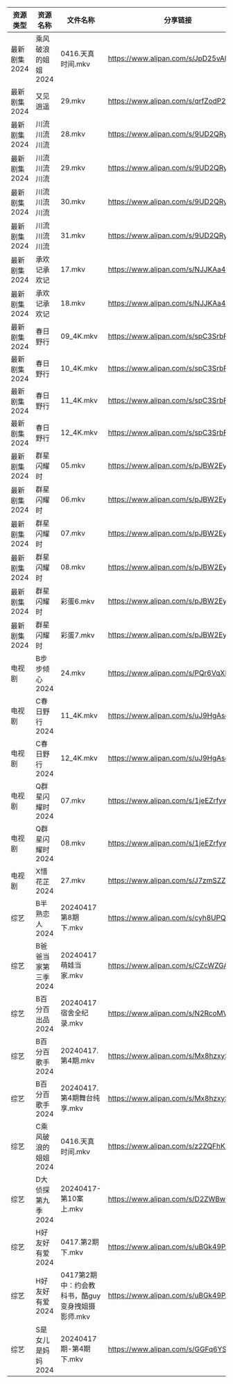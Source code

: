 | 资源类型     | 资源名称         | 文件名称                           | 分享链接                                 | 更新时间                |
| -------- | ------------ | ------------------------------ | ------------------------------------ | ------------------- |
| 最新剧集2024 | 乘风破浪的姐姐2024  | 0416.天真时间.mkv                  | https://www.alipan.com/s/JpD25vAKLj9 | 2024-04-17 14:07:00 |
| 最新剧集2024 | 又见逍遥         | 29.mkv                         | https://www.alipan.com/s/qrfZodP22kW | 2024-04-17 10:06:56 |
| 最新剧集2024 | 川流川流川流       | 28.mkv                         | https://www.alipan.com/s/9UD2QRyWdTU | 2024-04-17 10:07:03 |
| 最新剧集2024 | 川流川流川流       | 29.mkv                         | https://www.alipan.com/s/9UD2QRyWdTU | 2024-04-17 10:07:02 |
| 最新剧集2024 | 川流川流川流       | 30.mkv                         | https://www.alipan.com/s/9UD2QRyWdTU | 2024-04-17 10:07:02 |
| 最新剧集2024 | 川流川流川流       | 31.mkv                         | https://www.alipan.com/s/9UD2QRyWdTU | 2024-04-17 10:07:02 |
| 最新剧集2024 | 承欢记承欢记       | 17.mkv                         | https://www.alipan.com/s/NJJKAa445u3 | 2024-04-17 10:07:05 |
| 最新剧集2024 | 承欢记承欢记       | 18.mkv                         | https://www.alipan.com/s/NJJKAa445u3 | 2024-04-17 10:07:05 |
| 最新剧集2024 | 春日野行         | 09_4K.mkv                      | https://www.alipan.com/s/spC3SrbFz9C | 2024-04-17 10:07:07 |
| 最新剧集2024 | 春日野行         | 10_4K.mkv                      | https://www.alipan.com/s/spC3SrbFz9C | 2024-04-17 10:07:07 |
| 最新剧集2024 | 春日野行         | 11_4K.mkv                      | https://www.alipan.com/s/spC3SrbFz9C | 2024-04-17 16:07:14 |
| 最新剧集2024 | 春日野行         | 12_4K.mkv                      | https://www.alipan.com/s/spC3SrbFz9C | 2024-04-17 16:07:14 |
| 最新剧集2024 | 群星闪耀时        | 05.mkv                         | https://www.alipan.com/s/pJBW2Ey4cRE | 2024-04-17 10:07:10 |
| 最新剧集2024 | 群星闪耀时        | 06.mkv                         | https://www.alipan.com/s/pJBW2Ey4cRE | 2024-04-17 10:07:10 |
| 最新剧集2024 | 群星闪耀时        | 07.mkv                         | https://www.alipan.com/s/pJBW2Ey4cRE | 2024-04-17 15:20:08 |
| 最新剧集2024 | 群星闪耀时        | 08.mkv                         | https://www.alipan.com/s/pJBW2Ey4cRE | 2024-04-17 15:20:08 |
| 最新剧集2024 | 群星闪耀时        | 彩蛋6.mkv                        | https://www.alipan.com/s/pJBW2Ey4cRE | 2024-04-17 10:07:09 |
| 最新剧集2024 | 群星闪耀时        | 彩蛋7.mkv                        | https://www.alipan.com/s/pJBW2Ey4cRE | 2024-04-17 10:07:09 |
| 电视剧      | B步步倾心2024    | 24.mkv                         | https://www.alipan.com/s/PQr6VqXP1pv | 2024-04-17 15:12:08 |
| 电视剧      | C春日野行2024    | 11_4K.mkv                      | https://www.alipan.com/s/uJ9HgAsdFXn | 2024-04-17 15:12:19 |
| 电视剧      | C春日野行2024    | 12_4K.mkv                      | https://www.alipan.com/s/uJ9HgAsdFXn | 2024-04-17 15:12:19 |
| 电视剧      | Q群星闪耀时2024   | 07.mkv                         | https://www.alipan.com/s/1jeEZrfywxW | 2024-04-17 15:12:35 |
| 电视剧      | Q群星闪耀时2024   | 08.mkv                         | https://www.alipan.com/s/1jeEZrfywxW | 2024-04-17 15:12:35 |
| 电视剧      | X惜花芷2024     | 27.mkv                         | https://www.alipan.com/s/J7zmSZZvrmn | 2024-04-17 15:12:43 |
| 综艺       | B半熟恋人2024    | 20240417第8期下.mkv               | https://www.alipan.com/s/cyh8UPQtN4p | 2024-04-17 16:06:14 |
| 综艺       | B爸爸当家第三季2024 | 20240417萌娃当家.mkv               | https://www.alipan.com/s/CZcWZGAe35k | 2024-04-17 14:05:57 |
| 综艺       | B百分百出品2024   | 20240417宿舍全纪录.mkv              | https://www.alipan.com/s/N2RcoMVTDZC | 2024-04-17 14:06:00 |
| 综艺       | B百分百歌手2024   | 20240417.第4期.mkv               | https://www.alipan.com/s/Mx8hzxySwye | 2024-04-17 14:06:02 |
| 综艺       | B百分百歌手2024   | 20240417.第4期舞台纯享.mkv           | https://www.alipan.com/s/Mx8hzxySwye | 2024-04-17 14:06:02 |
| 综艺       | C乘风破浪的姐姐2024 | 0416.天真时间.mkv                  | https://www.alipan.com/s/z2ZQFhKX5nR | 2024-04-17 14:06:06 |
| 综艺       | D大侦探第九季2024  | 20240417-第10案上.mkv             | https://www.alipan.com/s/D2ZWBwPxiYi | 2024-04-17 14:06:11 |
| 综艺       | H好友好有爱2024   | 0417.第2期下.mkv                  | https://www.alipan.com/s/uBGk49PACNT | 2024-04-17 14:06:18 |
| 综艺       | H好友好有爱2024   | 0417第2期中：约会教科书，酷guy变身拽姐摄影师.mkv | https://www.alipan.com/s/uBGk49PACNT | 2024-04-17 14:06:18 |
| 综艺       | S是女儿是妈妈2024  | 20240417期-第4期下.mkv             | https://www.alipan.com/s/GGFq6YSak3R | 2024-04-17 14:06:35 |
